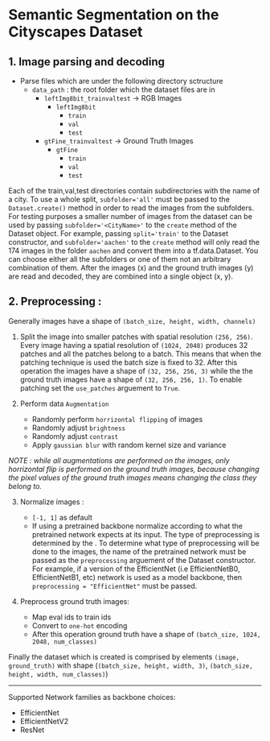 # Semantic Segmentation on the Cityscapes Dataset

## 1. Image parsing and decoding
- Parse files which are under the following directory sctructure
    - `data_path` : the root folder which the dataset files are in
        - `leftImg8bit_trainvaltest` -> RGB Images
            - `leftImg8bit`
                - `train`
                - `val`
                - `test`
        - `gtFine_trainvaltest` -> Ground Truth Images
            - `gtFine`
                - `train`
                - `val`
                - `test`

Each of the train,val,test directories contain subdirectories with the name of a city. To use a whole split, `subfolder='all'` must be passed to the `Dataset.create()` method in order to read the images from the subfolders. For testing purposes a smaller number of images from the dataset can be used by passing `subfolder='<CityName>'` to the `create` method of the Dataset object. For example, passing `split='train'` to the Dataset constructor, and `subfolder='aachen'` to the `create` method will only read the 174 images in the folder `aachen` and convert them into a tf.data.Dataset. You can choose either all the subfolders or one of them not an arbitrary combination of them. After the images (x) and the ground truth images (y) are read and decoded, they are combined into a single object (x, y).

## 2. Preprocessing :
Generally images have a shape of `(batch_size, height, width, channels)`

1. Split the image into smaller patches with spatial resolution `(256, 256)`. Every image having a spatial resolution of `(1024, 2048)` produces 32 patches and all the patches belong to a batch. This means that when the patching technique is used the batch size is fixed to 32. After this operation the images have a shape of `(32, 256, 256, 3)` while the the ground truth images have a shape of `(32, 256, 256, 1)`. To enable patching set the `use_patches` arguement to `True`.

2. Perform data `Augmentation`
   - Randomly perform `horrizontal flipping` of images
   - Randomly adjust `brightness`
   - Randomly adjust `contrast`
   - Apply `gaussian blur` with random kernel size and variance

*NOTE : while all augmentations are performed on the images, only horrizontal flip is performed on the ground truth images, because changing the pixel values of the ground truth images means changing the class they belong to.*

3. Normalize images : 
   - `[-1, 1]` as default
   - If using a pretrained backbone normalize according to what the pretrained network expects at its input. The type of preprocessing is determined by the . To determine what type of preprocessing will be done to the images, the name of the pretrained network must be passed as the `preprocessing` arguement of the Dataset constructor. For example, if a version of the EfficientNet (i.e EfficientNetB0, EfficientNetB1, etc) network is used as a model backbone, then `preprocessing = "EfficientNet"` must be passed.

4. Preprocess ground truth images:
   - Map eval ids to train ids
   - Convert to `one-hot` encoding
   - After this operation ground truth have a shape of `(batch_size, 1024, 2048, num_classes)`
  
  Finally the dataset which is created is comprised by elements `(image, ground_truth)` with shape (`(batch_size, height, width, 3)`, `(batch_size, height, width, num_classes)`)

***

Supported Network families as backbone choices:
- EfficientNet
- EfficientNetV2
- ResNet
